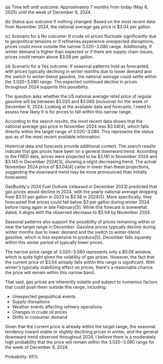 (a) Time left until outcome: Approximately 7 months from today (May 6, 2025) until the week of December 9, 2024.

(b) Status quo outcome if nothing changed: Based on the most recent data from November 2024, the national average gas price is $3.04 per gallon.

(c) Scenario for a No outcome: If crude oil prices fluctuate significantly due to geopolitical tensions or if refineries experience unexpected disruptions, prices could move outside the narrow $3.020-$3.080 range. Additionally, if winter demand is higher than expected or if there are supply chain issues, prices could remain above $3.08 per gallon.

(d) Scenario for a Yes outcome: If seasonal patterns hold as forecasted, with prices typically declining in winter months due to lower demand and the switch to winter-blend gasoline, the national average could settle within the $3.020-$3.080 range. The expected continued decline in prices throughout 2024 supports this possibility.

The question asks whether the US national average retail price of regular gasoline will be between $3.020 and $3.080 (inclusive) for the week of December 9, 2024. Looking at the available data and forecasts, I need to assess how likely it is for prices to fall within this narrow range.

According to the search results, the most recent data shows that the national average gas price in November 2024 was $3.04[4], which falls directly within the target range of $3.020-$3.080. This represents the status quo as of the most recent available information.

Historical data and forecasts provide additional context. The search results indicate that gas prices have been on a general downward trend. According to the FRED data, prices were projected to be $3.181 in November 2024 and $3.145 in December 2024[3], showing a slight decreasing trend. The actual November 2024 price of $3.04[4] came in lower than these projections, suggesting the downward trend may be more pronounced than initially forecasted.

GasBuddy's 2024 Fuel Outlook (released in December 2023) predicted that gas prices would decline in 2024, with the yearly national average dropping from $3.51 per gallon in 2023 to $3.38 in 2024[5]. More specifically, they forecasted that prices could fall below $3 per gallon during winter 2024 before rising again in late February[5]. While this forecast is somewhat dated, it aligns with the observed decrease to $3.04 by November 2024.

Seasonal patterns also support the possibility of prices remaining within or near the target range in December. Gasoline prices typically decline during winter months due to lower demand and the switch to winter-blend gasoline, which is less expensive to produce[5]. December falls squarely within this winter period of typically lower prices.

The narrow price range of $3.020-$3.080 represents only a $0.06 window, which is quite tight given the volatility of gas prices. However, the fact that the current price of $3.04 already falls within this range is significant. With winter's typically stabilizing effect on prices, there's a reasonable chance the price will remain within this narrow band.

That said, gas prices are inherently volatile and subject to numerous factors that could push them outside this range, including:
- Unexpected geopolitical events
- Supply disruptions
- Weather events affecting refinery operations
- Changes in crude oil prices
- Shifts in consumer demand

Given that the current price is already within the target range, the seasonal tendency toward stable or slightly declining prices in winter, and the general downward trend observed throughout 2024, I believe there is a moderately high probability that the price will remain within the $3.020-$3.080 range for the week of December 9, 2024.

Probability: 65%